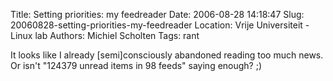 Title: Setting priorities: my feedreader
Date: 2006-08-28 14:18:47
Slug: 20060828-setting-priorities-my-feedreader
Location: Vrije Universiteit - Linux lab
Authors: Michiel Scholten
Tags: rant

<p>It looks like I already [semi]consciously abandoned reading too much news. Or isn't "124379 unread items in 98 feeds" saying enough? ;)</p>